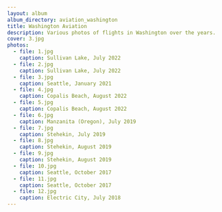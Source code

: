 ```yaml
---
layout: album
album_directory: aviation_washington
title: Washington Aviation
description: Various photos of flights in Washington over the years.
cover: 3.jpg
photos:
  - file: 1.jpg
    caption: Sullivan Lake, July 2022
  - file: 2.jpg
    caption: Sullivan Lake, July 2022
  - file: 3.jpg
    caption: Seattle, January 2021
  - file: 4.jpg
    caption: Copalis Beach, August 2022
  - file: 5.jpg
    caption: Copalis Beach, August 2022
  - file: 6.jpg
    caption: Manzanita (Oregon), July 2019
  - file: 7.jpg
    caption: Stehekin, July 2019
  - file: 8.jpg
    caption: Stehekin, August 2019
  - file: 9.jpg
    caption: Stehekin, August 2019
  - file: 10.jpg
    caption: Seattle, October 2017
  - file: 11.jpg
    caption: Seattle, October 2017
  - file: 12.jpg
    caption: Electric City, July 2018
---
```

